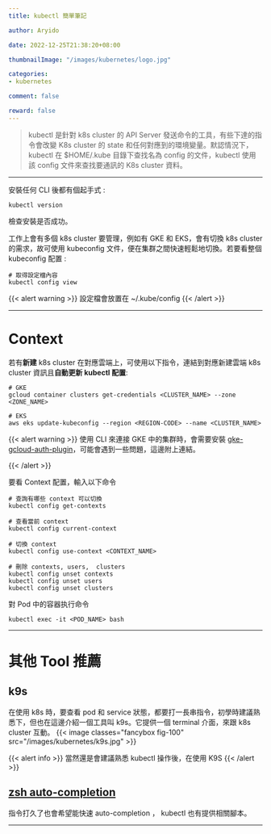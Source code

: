 ```yaml
---
title: kubectl 簡單筆記

author: Aryido

date: 2022-12-25T21:38:20+08:00

thumbnailImage: "/images/kubernetes/logo.jpg"

categories:
- kubernetes

comment: false

reward: false
---
```

<!--BODY-->
> kubectl 是針對 k8s cluster 的 API Server 發送命令的工具，有些下達的指令會改變 K8s cluster 的 state 和任何對應到的環境變量。默認情況下，kubectl 在 $HOME/.kube 目錄下查找名為 config 的文件，kubectl 使用該 config 文件來查找要通訊的 K8s cluster 資料。

<!--more-->

---
安裝任何 CLI 後都有個起手式 :
```
kubectl version
```
檢查安裝是否成功。

工作上會有多個 k8s cluster 要管理，例如有 GKE 和 EKS，會有切換 k8s cluster 的需求，故可使用 kubeconfig 文件，便在集群之間快速輕鬆地切換。若要看整個 kubeconfig 配置 :
```
# 取得設定檔內容
kubectl config view
```

{{< alert warning >}}
設定檔會放置在 ~/.kube/config
{{< /alert >}}


---

# Context
若有**新建** k8s cluster 在對應雲端上，可使用以下指令，連結到對應新建雲端 k8s cluster 資訊且**自動更新 kubectl 配置**:

```
# GKE
gcloud container clusters get-credentials <CLUSTER_NAME> --zone <ZONE_NAME>

# EKS
aws eks update-kubeconfig --region <REGION-CODE> --name <CLUSTER_NAME>
```

{{< alert warning >}}
使用 CLI 來連接 GKE 中的集群時，會需要安裝 [gke-gcloud-auth-plugin](https://stackoverflow.com/questions/74233349/how-do-i-install-gke-gcloud-auth-plugin-on-a-mac-m1-with-zsh)，可能會遇到一些問題，這邊附上連結。

{{< /alert >}}

要看 Context 配置，輸入以下命令
```
# 查詢有哪些 context 可以切換
kubectl config get-contexts

# 查看當前 context
kubectl config current-context

# 切換 context
kubectl config use-context <CONTEXT_NAME>

# 刪除 contexts, users,  clusters
kubectl config unset contexts
kubectl config unset users
kubectl config unset clusters
```
對 Pod 中的容器执行命令

```
kubectl exec -it <POD_NAME> bash
```

---
# 其他 Tool 推薦

## k9s
在使用 k8s 時，要查看 pod 和 service 狀態，都要打一長串指令，初學時建議熟悉下，但也在這邊介紹一個工具叫 k9s。它提供一個 terminal 介面，來跟 k8s cluster 互動。
{{< image classes="fancybox fig-100" src="/images/kubernetes/k9s.jpg" >}}

{{< alert info >}}
當然還是會建議熟悉 kubectl 操作後，在使用 K9S
{{< /alert >}}

## [zsh auto-completion](https://kubernetes.io/zh-cn/docs/tasks/tools/included/optional-kubectl-configs-zsh/)
指令打久了也會希望能快速 auto-completion ， kubectl 也有提供相關腳本。

---
